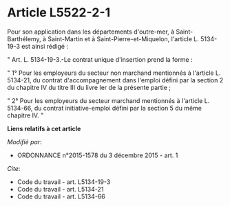 # Article L5522-2-1

Pour son application dans les départements d'outre-mer, à Saint-Barthélemy, à Saint-Martin et à Saint-Pierre-et-Miquelon,
l'article L. 5134-19-3 est ainsi rédigé : 

" Art. L. 5134-19-3.-Le contrat unique d'insertion prend la forme : 

" 1° Pour les employeurs du secteur non marchand mentionnés à l'article L. 5134-21, du contrat d'accompagnement dans l'emploi
défini par la section 2 du chapitre IV du titre III du livre Ier de la présente partie ; 

" 2° Pour les employeurs du secteur marchand mentionnés à l'article L. 5134-66, du contrat initiative-emploi défini par la
section 5 du même chapitre IV. "

**Liens relatifs à cet article**

_Modifié par_:

  - ORDONNANCE n°2015-1578 du 3 décembre 2015 - art. 1

_Cite_:

  - Code du travail - art. L5134-19-3
  - Code du travail - art. L5134-21
  - Code du travail - art. L5134-66
